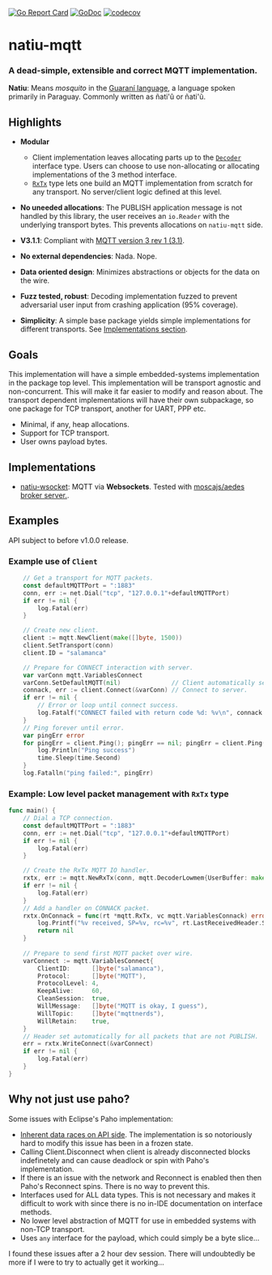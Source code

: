 [![Go Report Card](https://goreportcard.com/badge/github.com/soypat/natiu-mqtt)](https://goreportcard.com/report/github.com/soypat/natiu-mqtt)
[![GoDoc](https://godoc.org/github.com/soypat/natiu-mqtt?status.svg)](https://godoc.org/github.com/soypat/natiu-mqtt)
[![codecov](https://codecov.io/gh/soypat/natiu-mqtt/branch/main/graph/badge.svg)](https://codecov.io/gh/soypat/natiu-mqtt/branch/main)

# natiu-mqtt
### A dead-simple, extensible and correct MQTT implementation.

**Natiu**: Means *mosquito* in the [Guaraní language](https://en.wikipedia.org/wiki/Guarani_language), a language spoken primarily in Paraguay. Commonly written as ñati'û or ñati'ũ.

## Highlights
* **Modular**
    * Client implementation leaves allocating parts up to the [`Decoder`](./mqtt.go) interface type. Users can choose to use non-allocating or allocating implementations of the 3 method interface.
    * [`RxTx`](./rxtx.go) type lets one build an MQTT implementation from scratch for any transport. No server/client logic defined at this level.

* **No uneeded allocations**: The PUBLISH application message is not handled by this library, the user receives an `io.Reader` with the underlying transport bytes. This prevents allocations on `natiu-mqtt` side.
* **V3.1.1**: Compliant with [MQTT version 3 rev 1 (3.1)](https://public.dhe.ibm.com/software/dw/webservices/ws-mqtt/mqtt-v3r1.html).
* **No external dependencies**: Nada. Nope.
* **Data oriented design**: Minimizes abstractions or objects for the data on the wire.
* **Fuzz tested, robust**: Decoding implementation fuzzed to prevent adversarial user input from crashing application (95% coverage).
* **Simplicity**: A simple base package yields simple implementations for different transports. See [Implementations section](#implementations).

## Goals
This implementation will have a simple embedded-systems implementation in the package
top level. This implementation will be transport agnostic and non-concurrent. This will make it far easier to modify and reason about. The transport dependent implementations will have their own subpackage, so one package for TCP transport, another for UART, PPP etc.

* Minimal, if any, heap allocations.
* Support for TCP transport.
* User owns payload bytes.

## Implementations
- [natiu-wsocket](https://github.com/soypat/natiu-wsocket): MQTT via **Websockets**. Tested with [moscajs/aedes broker server.](https://github.com/moscajs/aedes).

## Examples
API subject to before v1.0.0 release.

### Example use of `Client`

```go
	// Get a transport for MQTT packets.
	const defaultMQTTPort = ":1883"
	conn, err := net.Dial("tcp", "127.0.0.1"+defaultMQTTPort)
	if err != nil {
		log.Fatal(err)
	}

	// Create new client.
	client := mqtt.NewClient(make([]byte, 1500))
	client.SetTransport(conn)
	client.ID = "salamanca"

	// Prepare for CONNECT interaction with server.
	var varConn mqtt.VariablesConnect
	varConn.SetDefaultMQTT(nil)              // Client automatically sets ClientID so no need to set here.
	connack, err := client.Connect(&varConn) // Connect to server.
	if err != nil {
		// Error or loop until connect success.
		log.Fatalf("CONNECT failed with return code %d: %v\n", connack.ReturnCode, err)
	}
	// Ping forever until error.
	var pingErr error
	for pingErr = client.Ping(); pingErr == nil; pingErr = client.Ping() {
		log.Println("Ping success")
		time.Sleep(time.Second)
	}
	log.Fatalln("ping failed:", pingErr)
```

### Example: Low level packet management with `RxTx` type
```go
func main() {
    // Dial a TCP connection.
    const defaultMQTTPort = ":1883"
	conn, err := net.Dial("tcp", "127.0.0.1"+defaultMQTTPort)
	if err != nil {
		log.Fatal(err)
	}

    // Create the RxTx MQTT IO handler.
	rxtx, err := mqtt.NewRxTx(conn, mqtt.DecoderLowmem{UserBuffer: make([]byte, 1500)})
	if err != nil {
		log.Fatal(err)
	}
    // Add a handler on CONNACK packet.
	rxtx.OnConnack = func(rt *mqtt.RxTx, vc mqtt.VariablesConnack) error {
		log.Printf("%v received, SP=%v, rc=%v", rt.LastReceivedHeader.String(), vc.SessionPresent(), vc.ReturnCode.String())
		return nil
	}
	
    // Prepare to send first MQTT packet over wire.
	varConnect := mqtt.VariablesConnect{
		ClientID:      []byte("salamanca"),
		Protocol:      []byte("MQTT"),
		ProtocolLevel: 4,
		KeepAlive:     60,
		CleanSession:  true,
		WillMessage:   []byte("MQTT is okay, I guess"),
		WillTopic:     []byte("mqttnerds"),
		WillRetain:    true,
	}
    // Header set automatically for all packets that are not PUBLISH.
	err = rxtx.WriteConnect(&varConnect)
	if err != nil {
		log.Fatal(err)
	}
}
```
## Why not just use paho?

Some issues with Eclipse's Paho implementation:
* [Inherent data races on API side](https://github.com/eclipse/paho.mqtt.golang/issues/550). The implementation is so notoriously hard to modify this issue has been in a frozen state.
* Calling Client.Disconnect when client is already disconnected blocks indefinetely and can cause deadlock or spin with Paho's implementation. 
* If there is an issue with the network and Reconnect is enabled then then Paho's Reconnect spins. There is no way to prevent this.
* Interfaces used for ALL data types. This is not necessary and makes it difficult to work with since there is no in-IDE documentation on interface methods.
* No lower level abstraction of MQTT for use in embedded systems with non-TCP transport.
* Uses `any` interface for the payload, which could simply be a byte slice...

I found these issues after a 2 hour dev session. There will undoubtedly be more if I were to try to actually get it working...